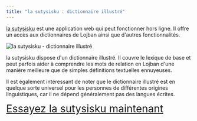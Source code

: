 ```yaml
---
title: "la sutysisku : dictionnaire illustré"
---
```


[la sutysisku](https://la-lojban.github.io/sutysisku/lojban/#seskari=cnano&versio=masno&sisku=marvellous&bangu=en) est une application web qui peut fonctionner hors ligne. Il offre un accès aux dictionnaires de Lojban ainsi que d'autres fonctionnalités.

![la sutysisku - dictionnaire illustré](/assets/pixra/arxivo/sutysisku_xraste.png)

la sutysisku dispose d'un dictionnaire illustré. Il couvre le lexique de base et peut parfois aider à comprendre les mots de relation en Lojban d'une manière meilleure que de simples définitions textuelles ennuyeuses.

Il est également intéressant de noter que le dictionnaire illustré est en quelque sorte universel pour les personnes de différentes origines linguistiques, car il ne dépend généralement pas des langues écrites.

<div style="font-size:200%;">
<a href="https://la-lojban.github.io/sutysisku/lojban/#seskari=cnano&versio=masno&sisku=klama&bangu=en">Essayez la sutysisku maintenant</a>
</div>